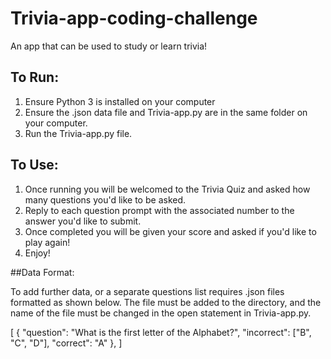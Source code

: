 # Trivia-app-coding-challenge

An app that can be used to study or learn trivia!

## To Run:

1. Ensure Python 3 is installed on your computer
2. Ensure the .json data file and Trivia-app.py are in the same folder on your computer.
3. Run the Trivia-app.py file.

## To Use:

1. Once running you will be welcomed to the Trivia Quiz and asked how many questions you'd like to be asked.
2. Reply to each question prompt with the associated number to the answer you'd like to submit.
3. Once completed you will be given your score and asked if you'd like to play again!
4. Enjoy!


##Data Format:

To add further data, or a separate questions list requires .json files formatted as shown below. The file must be added to the directory, and the name of the file must be changed in the open statement in Trivia-app.py.

[
  {
    "question": "What is the first letter of the Alphabet?",
    "incorrect": ["B", "C", "D"],
    "correct": "A"
  },
]